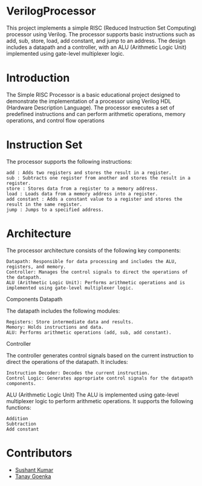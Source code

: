 # VerilogProcessor

This project implements a simple RISC (Reduced Instruction Set Computing) processor using Verilog. The processor supports basic instructions such as add, sub, store, load, add constant, and jump to an address. The design includes a datapath and a controller, with an ALU (Arithmetic Logic Unit) implemented using gate-level multiplexer logic.

# Introduction

The Simple RISC Processor is a basic educational project designed to demonstrate the implementation of a processor using Verilog HDL (Hardware Description Language). The processor executes a set of predefined instructions and can perform arithmetic operations, memory operations, and control flow operations

# Instruction Set

The processor supports the following instructions:

    add : Adds two registers and stores the result in a register.
    sub : Subtracts one register from another and stores the result in a register.
    store : Stores data from a register to a memory address.
    load : Loads data from a memory address into a register.
    add constant : Adds a constant value to a register and stores the result in the same register.
    jump : Jumps to a specified address.

# Architecture

The processor architecture consists of the following key components:

    Datapath: Responsible for data processing and includes the ALU, registers, and memory.
    Controller: Manages the control signals to direct the operations of the datapath.
    ALU (Arithmetic Logic Unit): Performs arithmetic operations and is implemented using gate-level multiplexer logic.


Components
Datapath

The datapath includes the following modules:

    Registers: Store intermediate data and results.
    Memory: Holds instructions and data.
    ALU: Performs arithmetic operations (add, sub, add constant).

 Controller

The controller generates control signals based on the current instruction to direct the operations of the datapath. It includes:

    Instruction Decoder: Decodes the current instruction.
    Control Logic: Generates appropriate control signals for the datapath components.

 ALU (Arithmetic Logic Unit)
The ALU is implemented using gate-level multiplexer logic to perform arithmetic operations. It supports the following functions:

    Addition
    Subtraction
    Add constant


# Contributors 
- [Sushant Kumar](https://github.com/LegendsDen/)
- [Tanay Goenka](https://github.com/GreekGod01)

